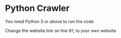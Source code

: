 # Python Crawler

You need Python 3 or above to run the code

Change the website link on line 61, to your own website